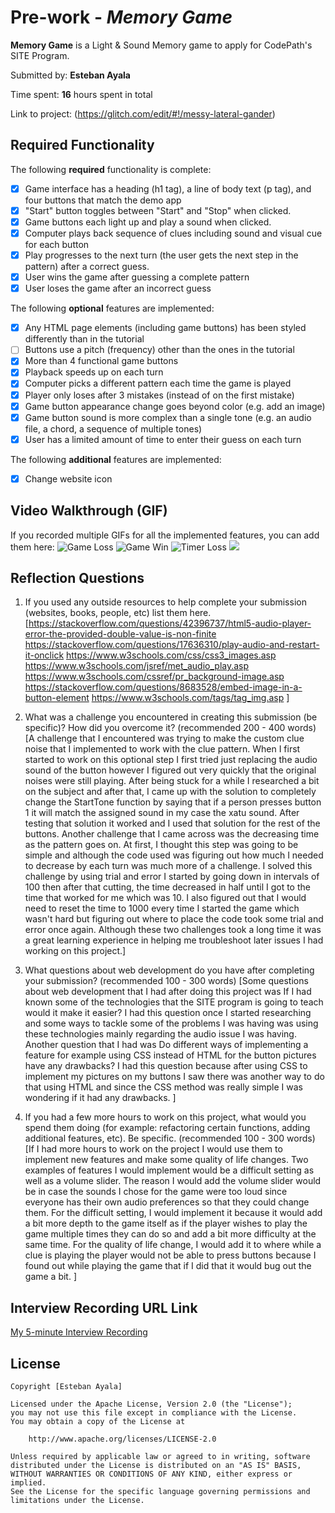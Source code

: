 # Pre-work - *Memory Game*

**Memory Game** is a Light & Sound Memory game to apply for CodePath's SITE Program. 

Submitted by: **Esteban Ayala**

Time spent: **16** hours spent in total

Link to project: (https://glitch.com/edit/#!/messy-lateral-gander)

## Required Functionality

The following **required** functionality is complete:

* [x] Game interface has a heading (h1 tag), a line of body text (p tag), and four buttons that match the demo app
* [x] "Start" button toggles between "Start" and "Stop" when clicked. 
* [x] Game buttons each light up and play a sound when clicked. 
* [x] Computer plays back sequence of clues including sound and visual cue for each button
* [x] Play progresses to the next turn (the user gets the next step in the pattern) after a correct guess. 
* [x] User wins the game after guessing a complete pattern
* [x] User loses the game after an incorrect guess

The following **optional** features are implemented:

* [x] Any HTML page elements (including game buttons) has been styled differently than in the tutorial
* [ ] Buttons use a pitch (frequency) other than the ones in the tutorial
* [x] More than 4 functional game buttons
* [x] Playback speeds up on each turn
* [x] Computer picks a different pattern each time the game is played
* [x] Player only loses after 3 mistakes (instead of on the first mistake)
* [x] Game button appearance change goes beyond color (e.g. add an image)
* [x] Game button sound is more complex than a single tone (e.g. an audio file, a chord, a sequence of multiple tones)
* [x] User has a limited amount of time to enter their guess on each turn

The following **additional** features are implemented:

- [x] Change website icon

## Video Walkthrough (GIF)

If you recorded multiple GIFs for all the implemented features, you can add them here:
![Game Loss](http://g.recordit.co/OzdAArcRl2.gif)
![Game Win](http://g.recordit.co/vx6GJazJF5.gif)
![Timer Loss](http://g.recordit.co/DwHWNX13rV.gif)
![](gif4-link-here)

## Reflection Questions
1. If you used any outside resources to help complete your submission (websites, books, people, etc) list them here. 
[https://stackoverflow.com/questions/42396737/html5-audio-player-error-the-provided-double-value-is-non-finite
https://stackoverflow.com/questions/17636310/play-audio-and-restart-it-onclick
https://www.w3schools.com/css/css3_images.asp
https://www.w3schools.com/jsref/met_audio_play.asp
https://www.w3schools.com/cssref/pr_background-image.asp
https://stackoverflow.com/questions/8683528/embed-image-in-a-button-element
https://www.w3schools.com/tags/tag_img.asp
]

2. What was a challenge you encountered in creating this submission (be specific)? How did you overcome it? (recommended 200 - 400 words) 
[A challenge that I encountered was trying to make the custom clue noise that I implemented to work with the clue pattern.
 When I first started to work on this optional step I first tried just replacing the audio sound of the button however I figured out very quickly that the original noises were still playing.
  After being stuck for a while I researched a bit on the subject and after that, I came up with the solution to completely change the StartTone function by saying that if a person presses button 1 it will match the assigned sound in my case the xatu sound. 
  After testing that solution it worked and I used that solution for the rest of the buttons. Another challenge that I came across was the decreasing time as the pattern goes on.
   At first, I thought this step was going to be simple and although the code used was figuring out how much I needed to decrease by each turn was much more of a challenge.
   I solved this challenge by using trial and error I started by going down in intervals of 100 then after that cutting, the time decreased in half until I got to the time that worked for me which was 10.
    I also figured out that I would need to reset the time to 1000 every time I started the game which wasn't hard but figuring out where to place the code took some trial and error once again.
    Although these two challenges took a long time it was a great learning experience in helping me troubleshoot later issues I had working on this project.]

3. What questions about web development do you have after completing your submission? (recommended 100 - 300 words) 
[Some questions about web development that I had after doing this project was If I had known some of the technologies that the SITE program is going to teach would it make it easier?
 I had this question once I started researching and some ways to tackle some of the problems I was having was using these technologies mainly regarding the audio issue I was having.
  Another question that I had was Do different ways of implementing a feature for example using CSS instead of HTML for the button pictures have any drawbacks?
   I had this question because after using CSS to implement my pictures on my buttons I saw there was another way to do that using HTML and since the CSS method was really simple I was wondering if it had any drawbacks.
]

4. If you had a few more hours to work on this project, what would you spend them doing (for example: refactoring certain functions, adding additional features, etc). Be specific. (recommended 100 - 300 words) 
[If I had more hours to work on the project I would use them to implement new features and make some quality of life changes. 
Two examples of features I would implement would be a difficult setting as well as a volume slider. 
The reason I would add the volume slider would be in case the sounds I chose for the game were too loud since everyone has their own audio preferences so that they could change them.
 For the difficult setting, I would implement it because it would add a bit more depth to the game itself as if the player wishes to play the game multiple times they can do so and add a bit more difficulty at the same time.
  For the quality of life change, I would add it to where while a clue is playing the player would not be able to press buttons because I found out while playing the game that if I did that it would bug out the game a bit.
]



## Interview Recording URL Link

[My 5-minute Interview Recording](https://utrgv.zoom.us/rec/share/zkJOxlHitiVS_2HmUaElrNgvryhM3Jey2-sgCOYgi_yguraSiQ8Q1KHwWUuQm6eE.0dtRnOtTthpOIcdH?startTime=1647906797000)


## License

    Copyright [Esteban Ayala]

    Licensed under the Apache License, Version 2.0 (the "License");
    you may not use this file except in compliance with the License.
    You may obtain a copy of the License at

        http://www.apache.org/licenses/LICENSE-2.0

    Unless required by applicable law or agreed to in writing, software
    distributed under the License is distributed on an "AS IS" BASIS,
    WITHOUT WARRANTIES OR CONDITIONS OF ANY KIND, either express or implied.
    See the License for the specific language governing permissions and
    limitations under the License.
